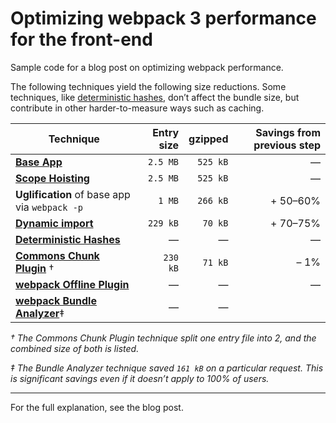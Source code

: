 # Optimizing webpack 3 performance for the front-end

Sample code for a blog post on optimizing webpack performance.

The following techniques yield the following size reductions. Some techniques, like [deterministic hashes](https://webpack.js.org/guides/caching/#deterministic-hashes), don’t affect the bundle size, but contribute in other harder-to-measure ways such as caching.

| Technique                                                   | Entry size   |  gzipped | Savings from previous step |
|-------------------------------------------------------------|-------------:|---------:|---------------------------:|
| **[Base App](./0-base-app)**                                |     `2.5 MB` | `525 kB` |                          — |
| **[Scope Hoisting](./1-scope-hoisting)**                    |     `2.5 MB` | `525 kB` |                          — |
| **Uglification** of base app via `webpack -p`               |       `1 MB` | `266 kB` |                   + 50–60% |
| **[Dynamic import](./3-dynamic-import)**                    |     `229 kB` |  `70 kB` |                   + 70–75% |
| **[Deterministic Hashes](./4-deterministic-hashes)**        |            — |        — |                          — |
| **[Commons Chunk Plugin](./5-commons-chunk)** †             |     `230 kB` |  `71 kB` |                       – 1% |
| **[webpack Offline Plugin](./6-offline-plugin)**            |            — |        — |                          — |
| **[webpack Bundle Analyzer](./7-webpack-bundle-analyzer)**‡ |            — |        — |                            |

_† The Commons Chunk Plugin technique split one entry file into 2, and the
combined size of both is listed._

_‡ The Bundle Analyzer technique saved `161 kB` on a particular request. This
is significant savings even if it doesn’t apply to 100% of users._

---

For the full explanation, see the blog post.
